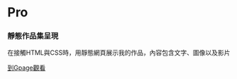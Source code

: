 # Pro

### 靜態作品集呈現

在接觸HTML與CSS時，用靜態網頁展示我的作品，內容包含文字、圖像以及影片

[到Gpage觀看](https://58peishan.github.io/Pro/)
